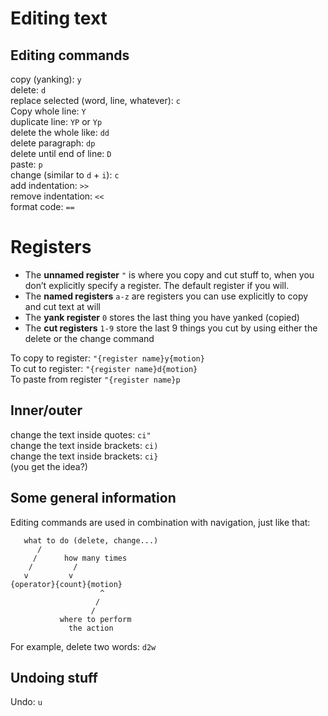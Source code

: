 # Editing text
## Editing commands
copy (yanking): `y`  
delete: `d`  
replace selected (word, line, whatever): `c`  
Copy whole line: `Y`   
duplicate line:  `YP` or `Yp`  
delete the whole like: `dd`  
delete paragraph: `dp`  
delete until end of line: `D`  
paste: `p`  
change (similar to `d` + `i`): `c`  
add indentation: `>>`  
remove indentation: `<<`  
format code: `==`  

# Registers

- The **unnamed register** `"` is where you copy and cut stuff to, when you don’t explicitly specify a register. The default register if you will.
- The **named registers** `a-z` are registers you can use explicitly to copy and cut text at will
- The **yank register** `0` stores the last thing you have yanked (copied)
- The **cut registers** `1-9` store the last 9 things you cut by using either the delete or the change command

To copy to register: `"{register name}y{motion}`  
To cut to register: `"{register name}d{motion}`  
To paste from register `"{register name}p`  

## Inner/outer
change the text inside quotes: `ci"`  
change the text inside brackets: `ci)`  
change the text inside brackets: `ci}`  
(you get the idea?)

## Some general information
Editing commands are used in combination with navigation, just like that:
```
   what to do (delete, change...)
      /
     /      how many times
    /         /
   v         v
{operator}{count}{motion}
                    ^
                   /
                  /
           where to perform
             the action
```

For example, delete two words: `d2w`  

## Undoing stuff
Undo: `u`  

